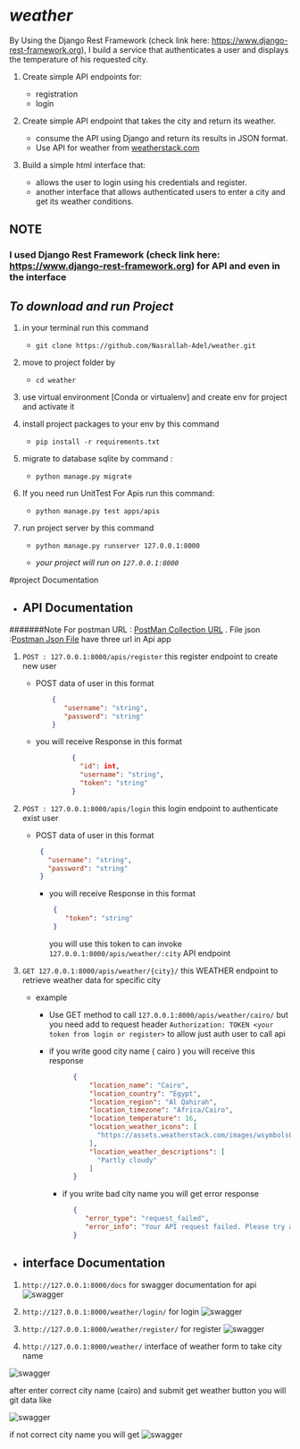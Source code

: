 # *weather*
By Using the Django Rest Framework (check link here: https://www.django-rest-framework.org), I build a service that
 authenticates a user and displays the temperature of his requested city.
1. Create simple API endpoints for:
    - registration
    - login

2. Create simple API endpoint that takes the city and return its weather.
    - consume the API using Django and return its results in JSON format.
    - Use API for weather from [weatherstack.com](weatherstack)
    
3. Build a simple html interface that:
    - allows the user to login using his credentials and register.
    - another interface that allows authenticated users to enter a city and get its weather conditions. 
    
## NOTE
### I used Django Rest Framework (check link here: https://www.django-rest-framework.org) for API and  even in the interface 

## *To download and run Project*

1. in your terminal run this command
   - ``git clone https://github.com/Nasrallah-Adel/weather.git``
2. move to project folder by 
   - ``cd weather``
3. use virtual environment [Conda or virtualenv] and create env for project and activate it
4. install project packages to your env by this command

   - ``pip install -r requirements.txt``
5. migrate to database sqlite by command :
   - ```python manage.py migrate```
6. If you need run UnitTest For Apis run this command:
   - ```python manage.py test apps/apis```
6. run project server by this command
   - ``python manage.py runserver 127.0.0.1:8000``

   - *your project will run on ``127.0.0.1:8000``*
   
#project Documentation
  - ## API Documentation
  #######Note For postman URL : [PostMan Collection URL](https://www.getpostman.com/collections/5fd6aa6843677e8ffaea) . File json :[Postman Json File](https://github.com/Nasrallah-Adel/weather/blob/master/Weather.postman_collection.json)
 have three url in Api app 
 
 1. ``POST : 127.0.0.1:8000/apis/register`` this register endpoint to create new user 

       - POST data of user in this format 
         
            ```json
                {  
                   "username": "string",
                   "password": "string"
                }
            ````
       - you will receive Response in this format
         
            ```json
                     {
                       "id": int,
                       "username": "string",
                       "token": "string"
                     }
            ```
       
 2. ``POST : 127.0.0.1:8000/apis/login`` this login endpoint to authenticate exist user 

       - POST data of user in this format 
         
            ```json
             {  
               "username": "string",
               "password": "string"
             }
            ````
         - you will receive Response in this format
         
            ```json
             {
                "token": "string"
             }
            ```
           you will use this token to can invoke ``127.0.0.1:8000/apis/weather/:city`` API endpoint
       
 3. ``GET 127.0.0.1:8000/apis/weather/{city}/`` this WEATHER endpoint to retrieve weather data for specific city 
    
       - example
         
           - Use GET method to call ``127.0.0.1:8000/apis/weather/cairo/`` but you need add to request header
            ``Authorization: TOKEN <your token from login or register>`` to allow just auth user to call api
            - if you write good city name ( cairo ) you will receive this response
            
                ```json
                      {
                          "location_name": "Cairo",
                          "location_country": "Egypt",
                          "location_region": "Al Qahirah",
                          "location_timezone": "Africa/Cairo",
                          "location_temperature": 16,
                          "location_weather_icons": [
                            "https://assets.weatherstack.com/images/wsymbols01_png_64/wsymbol_0002_sunny_intervals.png"
                          ],
                          "location_weather_descriptions": [
                            "Partly cloudy"
                          ]
                      }
                ```
             
                - if you write bad city name you will get error response
                
                ```json
                      {
                         "error_type": "request_failed",
                         "error_info": "Your API request failed. Please try again or contact support."
                      } 
                ```
          
  - ## interface Documentation
  
  1. ```http://127.0.0.1:8000/docs``` for swagger documentation for api
  ![swagger](docs/1.png)
  
  2. ```http://127.0.0.1:8000/weather/login/``` for login
  ![swagger](docs/2.png)
  
  3. ```http://127.0.0.1:8000/weather/register/``` for register
  ![swagger](docs/3.png)
  
  4. ```http://127.0.0.1:8000/weather/``` interface of weather form to take city name
  
  ![swagger](docs/4.png)
  
  after enter correct city name (cairo) and submit get weather button you will git data like 
  
  ![swagger](docs/5.png)
  
  if not correct city name you will get 
   ![swagger](docs/6.png)
   
    